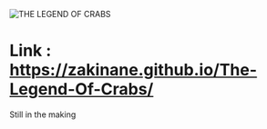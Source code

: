 ![THE LEGEND OF CRABS](https://github.com/Zakinane/The-Legend-Of-Crabs/assets/124632016/09ddf4a6-58ef-44f3-b2a2-09e8af2f5065)
# Link : https://zakinane.github.io/The-Legend-Of-Crabs/
 Still in the making
